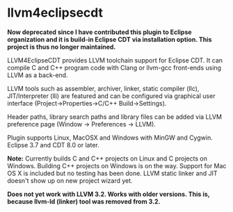 # llvm4eclipsecdt

<b>Now deprecated since I have contributed this plugin to Eclipse organization and it is build-in Eclipse CDT via installation option. This project is thus no longer maintained.</b>

LLVM4EclipseCDT provides LLVM toolchain support for Eclipse CDT. It can compile C and C++ program code with Clang or llvm-gcc front-ends using LLVM as a back-end.

LLVM tools such as assembler, archiver, linker, static compiler (llc), JIT/Interpreter (lli) are featured and can be configured via graphical user interface (Project->Properties->C/C++ Build->Settings).

Header paths, library search paths and library files can be added via LLVM preference page (Window -> Preferences -> LLVM).

Plugin supports Linux, MacOSX and Windows with MinGW and Cygwin.
Eclipse 3.7 and CDT 8.0 or later.

<b>Note:</b>
Currently builds C and C++ projects on Linux and C projects on Windows. Building C++ projects on Windows is on the way. Support for Mac OS X is included but no testing has been done. LLVM static linker and JIT doesn't show up on new project wizard yet. 

<b>Does not yet work with LLVM 3.2. Works with older versions. This is, because llvm-ld (linker) tool was removed from 3.2.</b>
